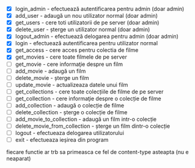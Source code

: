 - [x] login_admin - efectuează autentificarea pentru admin (doar admin)
- [x] add_user - adaugă un nou utilizator normal (doar admin)
- [x] get_users - cere toti utilizatorii de pe server (doar admin)
- [x] delete_user - șterge un utilizator normal (doar admin)
- [x] logout_admin - efectuează delogarea pentru admin (doar admin)
- [x] login - efectuează autentificarea pentru utilizator normal
- [x] get_access - cere acces pentru colectia de filme
- [x] get_movies - cere toate filmele de pe server
- [ ] get_movie - cere informaţie despre un film
- [ ] add_movie - adaugă un film
- [ ] delete_movie - șterge un film
- [ ] update_movie - actualizeaza datele unui film
- [ ] get_collections - cere toate colecțiile de filme de pe server
- [ ] get_collection - cere informaţie despre o colecție de filme
- [ ] add_collection - adaugă o colecție de filme
- [ ] delete_collection - șterge o colecție de filme
- [ ] add_movie_to_collection - adaugă un film intr-o colecție
- [ ] delete_movie_from_collection - șterge un film dintr-o colecție
- [ ] logout - efectueaza delogarea utilizatorului
- [ ] exit - efectueaza ieșirea din program

fiecare functie ar trb sa primeasca ce fel de content-type asteapta (nu e neaparat)